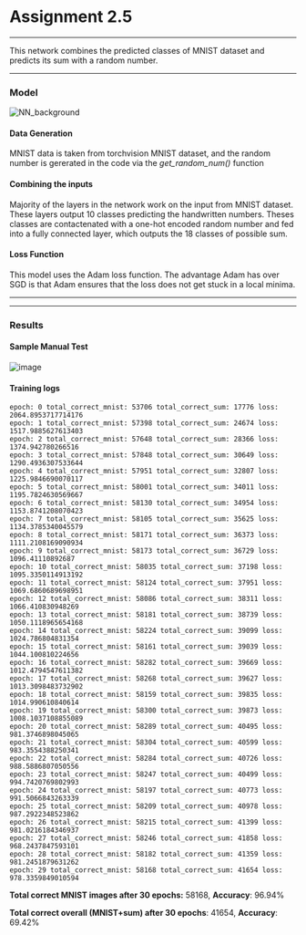 # Assignment 2.5
------------
This network combines the predicted classes of MNIST dataset and predicts its sum with a random number.

------------
### Model
![NN_background](https://user-images.githubusercontent.com/27129645/211094396-55de01a2-5b60-49b5-8b2b-7f78dd78d41c.png)

#### Data Generation

MNIST data is taken from torchvision MNIST dataset, and the random number is gererated in the code via the *get_random_num()* function


#### Combining the inputs
Majority of the layers in the network work on the input from MNIST dataset. These layers output 10 classes predicting the handwritten numbers. Theses classes are contactenated with a one-hot encoded random number and fed into a fully connected layer, which outputs the 18 classes of possible sum.

#### Loss Function
This model uses the Adam loss function. The advantage Adam has over SGD is that Adam ensures that the loss does not get stuck in a local minima.

------------


------------
### Results
#### Sample Manual Test

![image](https://user-images.githubusercontent.com/27129645/211918405-4963c2f6-b633-4d19-9898-60b18289202c.png)

#### Training logs
    epoch: 0 total_correct_mnist: 53706 total_correct_sum: 17776 loss: 2064.8953717714176
    epoch: 1 total_correct_mnist: 57398 total_correct_sum: 24674 loss: 1517.9885627613403
    epoch: 2 total_correct_mnist: 57648 total_correct_sum: 28366 loss: 1374.942780266516
    epoch: 3 total_correct_mnist: 57848 total_correct_sum: 30649 loss: 1290.4936307533644
    epoch: 4 total_correct_mnist: 57951 total_correct_sum: 32807 loss: 1225.9846690070117
    epoch: 5 total_correct_mnist: 58001 total_correct_sum: 34011 loss: 1195.7824630569667
    epoch: 6 total_correct_mnist: 58130 total_correct_sum: 34954 loss: 1153.8741208070423
    epoch: 7 total_correct_mnist: 58105 total_correct_sum: 35625 loss: 1134.3785340045579
    epoch: 8 total_correct_mnist: 58171 total_correct_sum: 36373 loss: 1111.2108169090934
    epoch: 9 total_correct_mnist: 58173 total_correct_sum: 36729 loss: 1096.41110892687
    epoch: 10 total_correct_mnist: 58035 total_correct_sum: 37198 loss: 1095.3350114913192
    epoch: 11 total_correct_mnist: 58124 total_correct_sum: 37951 loss: 1069.6860689698951
    epoch: 12 total_correct_mnist: 58086 total_correct_sum: 38311 loss: 1066.410830948269
    epoch: 13 total_correct_mnist: 58181 total_correct_sum: 38739 loss: 1050.1118965654168
    epoch: 14 total_correct_mnist: 58224 total_correct_sum: 39099 loss: 1024.786804831354
    epoch: 15 total_correct_mnist: 58161 total_correct_sum: 39039 loss: 1044.100810224656
    epoch: 16 total_correct_mnist: 58282 total_correct_sum: 39669 loss: 1012.4794547611382
    epoch: 17 total_correct_mnist: 58268 total_correct_sum: 39627 loss: 1013.3098483732902
    epoch: 18 total_correct_mnist: 58159 total_correct_sum: 39835 loss: 1014.990610840614
    epoch: 19 total_correct_mnist: 58300 total_correct_sum: 39873 loss: 1008.1037108855089
    epoch: 20 total_correct_mnist: 58289 total_correct_sum: 40495 loss: 981.3746898045065
    epoch: 21 total_correct_mnist: 58304 total_correct_sum: 40599 loss: 983.3554388250341
    epoch: 22 total_correct_mnist: 58284 total_correct_sum: 40726 loss: 988.5886807050556
    epoch: 23 total_correct_mnist: 58247 total_correct_sum: 40499 loss: 994.7420769802993
    epoch: 24 total_correct_mnist: 58197 total_correct_sum: 40773 loss: 991.5066843263339
    epoch: 25 total_correct_mnist: 58209 total_correct_sum: 40978 loss: 987.2922348523862
    epoch: 26 total_correct_mnist: 58215 total_correct_sum: 41399 loss: 981.0216184346937
    epoch: 27 total_correct_mnist: 58246 total_correct_sum: 41858 loss: 968.2437847593101
    epoch: 28 total_correct_mnist: 58182 total_correct_sum: 41359 loss: 981.2451879631262
    epoch: 29 total_correct_mnist: 58168 total_correct_sum: 41654 loss: 978.3359849010594

**Total correct MNIST images after 30 epochs:** 58168, **Accuracy**: 96.94%

**Total correct overall (MNIST+sum) after 30 epochs**: 41654, **Accuracy**: 69.42%
